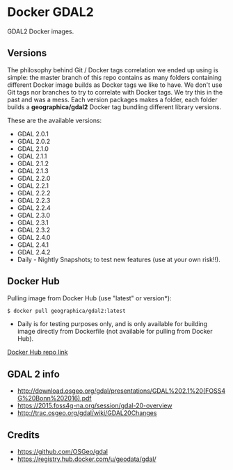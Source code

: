 # Docker GDAL2

GDAL2 Docker images.

## Versions
The philosophy behind Git / Docker tags correlation we ended up using is simple: the master branch of this repo contains as many folders containing different Docker image builds as Docker tags we like to have. We don't use Git tags nor branches to try to correlate with Docker tags. We try this in the past and was a mess. Each version packages makes a folder, each folder builds a __geographica/gdal2__ Docker tag bundling different library versions.

These are the available versions:
- GDAL 2.0.1
- GDAL 2.0.2
- GDAL 2.1.0
- GDAL 2.1.1
- GDAL 2.1.2
- GDAL 2.1.3
- GDAL 2.2.0
- GDAL 2.2.1
- GDAL 2.2.2
- GDAL 2.2.3
- GDAL 2.2.4
- GDAL 2.3.0
- GDAL 2.3.1
- GDAL 2.3.2
- GDAL 2.4.0
- GDAL 2.4.1
- GDAL 2.4.2
- Daily - Nightly Snapshots; to test new features (use at your own risk!!).

## Docker Hub
Pulling image from Docker Hub (use "latest" or version*):

```bash
$ docker pull geographica/gdal2:latest
```
* Daily is for testing purposes only, and is only available for building image directly from Dockerfile (not available for pulling from Docker Hub).

[Docker Hub repo link](https://hub.docker.com/r/geographica/gdal2/)

## GDAL 2 info
- http://download.osgeo.org/gdal/presentations/GDAL%202.1%20(FOSS4G%20Bonn%202016).pdf
- https://2015.foss4g-na.org/session/gdal-20-overview
- http://trac.osgeo.org/gdal/wiki/GDAL20Changes

## Credits
- https://github.com/OSGeo/gdal
- https://registry.hub.docker.com/u/geodata/gdal/
